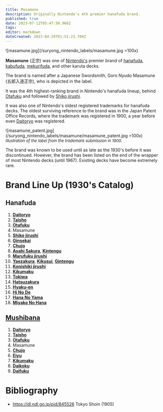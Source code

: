 ```yaml
---
title: Masamune
description: Originally Nintendo's 4th premier hanafuda brand.
published: true
date: 2023-07-12T05:47:50.966Z
tags: 
editor: markdown
dateCreated: 2023-04-29T01:51:23.709Z
---
```


![masamune.jpg](/suryong_nintendo_labels/masamune.jpg =100x)

**Masamune** (正宗) was one of [Nintendo's](/en/hanafuda/manufacturers/nintendo) premier brand of [hanafuda](/en/hanafuda), [kabufuda](/en/kabufuda), [mekurifuda](/en/mekurifuda), and other karuta decks. 

The brand is named after a Japanese Swordsmith, Goro Nyudo Masamune (五郎入道正宗), who is depicted in the label.

It was the 4th highest-ranking brand in Nintendo's hanafuda lineup, behind [Otafuku](/en/hanafuda/manufacturers/nintendo/otafuku) and followed by [Shiko jirushi](/en/hanafuda/manufacturers/nintendo/shiko).

It was also one of Nintendo's oldest registered trademarks for hanafuda decks. The oldest surviving reference to the brand was in the Japan Patent Office Records, where the trademark was registered in 1900, a year before even [Daitoryo](/en/hanafuda/manufacturers/nintendo/daitoryo) was registered. 

![masamune_patent.jpg](/suryong_nintendo_labels/masamune/masamune_patent.jpg =100x)
<span style="font-size:small;">*Illustration of the label from the trademark submission in 1900.*</span>

The brand was known to be used until as late as the 1930's before it was discontinued. However, the brand has been listed on the end of the wrapper of most Nintendo decks (until 1967). Existing decks have become extremely rare.

# Brand Line Up (1930's Catalog)
## Hanafuda
1. [**Daitoryo**](/en/hanafuda/manufacturers/nintendo/daitoryo)
2. [**Taisho**](/en/hanafuda/manufacturers/nintendo/taisho)
3. [**Otafuku**](/en/hanafuda/manufacturers/nintendo/otafuku)
4. Masamune
5. [**Shiko jirushi**](/en/hanafuda/manufacturers/nintendo/shiko)
6. [**Ginsekai**](/en/hanafuda/manufacturers/nintendo/ginsekai)
7. [**Chujo**](/en/hanafuda/manufacturers/nintendo/chujo)
8. [**Asahi Sakura**](/en/hanafuda/manufacturers/nintendo/asahi_sakura), [**Kintengu**](/en/hanafuda/manufacturers/nintendo/kintengu)
9. [**Marufuku jirushi**](/en/hanafuda/manufacturers/nintendo/marufuku_jirushi)
10. [**Yaezakura**](/en/hanafuda/manufacturers/nintendo/yaezakura), [**Kikusui**](/en/hanafuda/manufacturers/nintendo/kikusui), [**Gintengu**](/en/hanafuda/manufacturers/nintendo/gintengu)
11. [**Konishiki jirushi**](/en/hanafuda/manufacturers/nintendo/konishiki)
12. [**Kikumaku**](/en/hanafuda/manufacturers/nintendo/kikumaku)
13. [**Tokiwa**](/en/hanafuda/manufacturers/nintendo/tokiwa)
14. [**Hatsuzakura**](/en/hanafuda/manufacturers/nintendo/hatsuzakura)
15. [**Hyaku-en**](/en/hanafuda/manufacturers/nintendo/hyaku-en)
16. [**Hi No De**](/en/hanafuda/manufacturers/nintendo/hi_no_de)
17. [**Hana No Yama**](/en/hanafuda/manufacturers/nintendo/hana_no_yama)
18. [**Miyako No Hana**](/en/hanafuda/manufacturers/nintendo/miyako_no_hana)

## [Mushibana](/en/hanafuda/patterns/mushibana)
1. [**Daitoryo**](/en/hanafuda/manufacturers/nintendo/daitoryo)
2. [**Taisho**](/en/hanafuda/manufacturers/nintendo/taisho)
3. [**Otafuku**](/en/hanafuda/manufacturers/nintendo/otafuku)
4. Masamune
5. [**Chujo**](/en/hanafuda/manufacturers/nintendo/chujo)
6. [**Eiyu**](/en/hanafuda/manufacturers/nintendo/eiyu)
7. [**Kikumaku**](/en/hanafuda/manufacturers/nintendo/kikumaku)
8. [**Daikoku**](/en/hanafuda/manufacturers/nintendo/daikoku)
9. [**Daifuku**](/en/hanafuda/manufacturers/nintendo/daifuku)

# Bibliography
- https://dl.ndl.go.jp/pid/845526 Tokyo Shoin (1905)